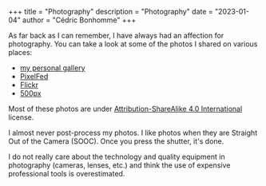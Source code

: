 +++
title = "Photography"
description = "Photography"
date = "2023-01-04"
author = "Cédric Bonhomme"
+++

As far back as I can remember, I have always had an affection for photography.
You can take a look at some of the photos I shared on various places:

- [my personal gallery](https://photos.cedricbonhomme.org)
- [PixelFed](https://pixelfed.social/cedric)
- [Flickr](https://www.flickr.com/photos/cedricbonhomme)
- [500px](https://500px.com/cedricbonhomme)

Most of these photos are under
[Attribution-ShareAlike 4.0 International](https://creativecommons.org/licenses/by-sa/4.0/)
license.

I almost never post-process my photos. I like photos when they are
Straight Out of the Camera (SOOC). Once you press the shutter, it's done.

I do not really care about the technology and quality equipment in photography
(cameras, lenses, etc.) and think the use of expensive professional tools is
overestimated. 

